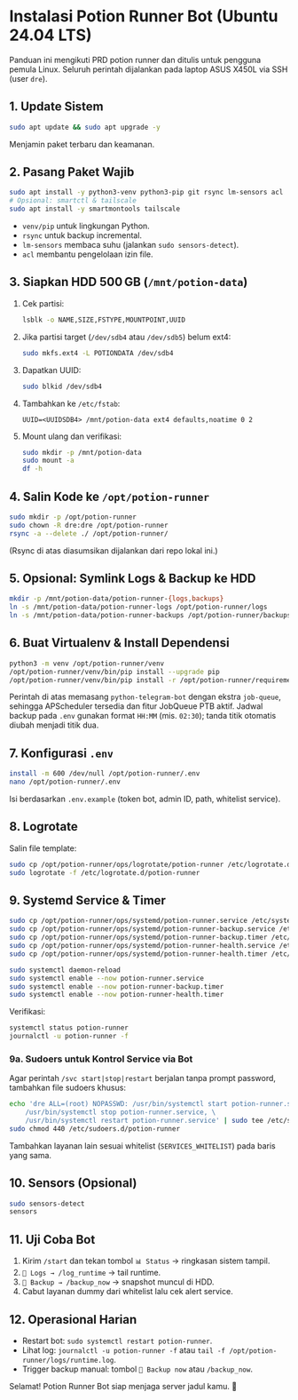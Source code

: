 # Instalasi Potion Runner Bot (Ubuntu 24.04 LTS)

Panduan ini mengikuti PRD potion runner dan ditulis untuk pengguna pemula Linux. Seluruh perintah dijalankan pada laptop ASUS X450L via SSH (user `dre`).

## 1. Update Sistem
```bash
sudo apt update && sudo apt upgrade -y
```
Menjamin paket terbaru dan keamanan.

## 2. Pasang Paket Wajib
```bash
sudo apt install -y python3-venv python3-pip git rsync lm-sensors acl
# Opsional: smartctl & tailscale
sudo apt install -y smartmontools tailscale
```
- `venv/pip` untuk lingkungan Python.
- `rsync` untuk backup incremental.
- `lm-sensors` membaca suhu (jalankan `sudo sensors-detect`).
- `acl` membantu pengelolaan izin file.

## 3. Siapkan HDD 500 GB (`/mnt/potion-data`)
1. Cek partisi:
   ```bash
   lsblk -o NAME,SIZE,FSTYPE,MOUNTPOINT,UUID
   ```
2. Jika partisi target (`/dev/sdb4` atau `/dev/sdb5`) belum ext4:
   ```bash
   sudo mkfs.ext4 -L POTIONDATA /dev/sdb4
   ```
3. Dapatkan UUID:
   ```bash
   sudo blkid /dev/sdb4
   ```
4. Tambahkan ke `/etc/fstab`:
   ```
   UUID=<UUIDSDB4> /mnt/potion-data ext4 defaults,noatime 0 2
   ```
5. Mount ulang dan verifikasi:
   ```bash
   sudo mkdir -p /mnt/potion-data
   sudo mount -a
   df -h
   ```

## 4. Salin Kode ke `/opt/potion-runner`
```bash
sudo mkdir -p /opt/potion-runner
sudo chown -R dre:dre /opt/potion-runner
rsync -a --delete ./ /opt/potion-runner/
```
(Rsync di atas diasumsikan dijalankan dari repo lokal ini.)

## 5. Opsional: Symlink Logs & Backup ke HDD
```bash
mkdir -p /mnt/potion-data/potion-runner-{logs,backups}
ln -s /mnt/potion-data/potion-runner-logs /opt/potion-runner/logs
ln -s /mnt/potion-data/potion-runner-backups /opt/potion-runner/backups
```

## 6. Buat Virtualenv & Install Dependensi
```bash
python3 -m venv /opt/potion-runner/venv
/opt/potion-runner/venv/bin/pip install --upgrade pip
/opt/potion-runner/venv/bin/pip install -r /opt/potion-runner/requirements.lock
```
Perintah di atas memasang `python-telegram-bot` dengan ekstra `job-queue`, sehingga APScheduler tersedia dan fitur JobQueue PTB aktif. Jadwal backup pada `.env` gunakan format `HH:MM` (mis. `02:30`); tanda titik otomatis diubah menjadi titik dua.

## 7. Konfigurasi `.env`
```bash
install -m 600 /dev/null /opt/potion-runner/.env
nano /opt/potion-runner/.env
```
Isi berdasarkan `.env.example` (token bot, admin ID, path, whitelist service).

## 8. Logrotate
Salin file template:
```bash
sudo cp /opt/potion-runner/ops/logrotate/potion-runner /etc/logrotate.d/potion-runner
sudo logrotate -f /etc/logrotate.d/potion-runner
```

## 9. Systemd Service & Timer
```bash
sudo cp /opt/potion-runner/ops/systemd/potion-runner.service /etc/systemd/system/
sudo cp /opt/potion-runner/ops/systemd/potion-runner-backup.service /etc/systemd/system/
sudo cp /opt/potion-runner/ops/systemd/potion-runner-backup.timer /etc/systemd/system/
sudo cp /opt/potion-runner/ops/systemd/potion-runner-health.service /etc/systemd/system/
sudo cp /opt/potion-runner/ops/systemd/potion-runner-health.timer /etc/systemd/system/

sudo systemctl daemon-reload
sudo systemctl enable --now potion-runner.service
sudo systemctl enable --now potion-runner-backup.timer
sudo systemctl enable --now potion-runner-health.timer
```
Verifikasi:
```bash
systemctl status potion-runner
journalctl -u potion-runner -f
```

### 9a. Sudoers untuk Kontrol Service via Bot
Agar perintah `/svc start|stop|restart` berjalan tanpa prompt password, tambahkan file sudoers khusus:

```bash
echo 'dre ALL=(root) NOPASSWD: /usr/bin/systemctl start potion-runner.service, \
    /usr/bin/systemctl stop potion-runner.service, \
    /usr/bin/systemctl restart potion-runner.service' | sudo tee /etc/sudoers.d/potion-runner
sudo chmod 440 /etc/sudoers.d/potion-runner
```

Tambahkan layanan lain sesuai whitelist (`SERVICES_WHITELIST`) pada baris yang sama.

## 10. Sensors (Opsional)
```bash
sudo sensors-detect
sensors
```

## 11. Uji Coba Bot
1. Kirim `/start` dan tekan tombol `📊 Status` → ringkasan sistem tampil.
2. `📜 Logs → /log_runtime` → tail runtime.
3. `💾 Backup → /backup_now` → snapshot muncul di HDD.
4. Cabut layanan dummy dari whitelist lalu cek alert service.

## 12. Operasional Harian
- Restart bot: `sudo systemctl restart potion-runner`.
- Lihat log: `journalctl -u potion-runner -f` atau `tail -f /opt/potion-runner/logs/runtime.log`.
- Trigger backup manual: tombol `💾 Backup now` atau `/backup_now`.

Selamat! Potion Runner Bot siap menjaga server jadul kamu. 🧃
